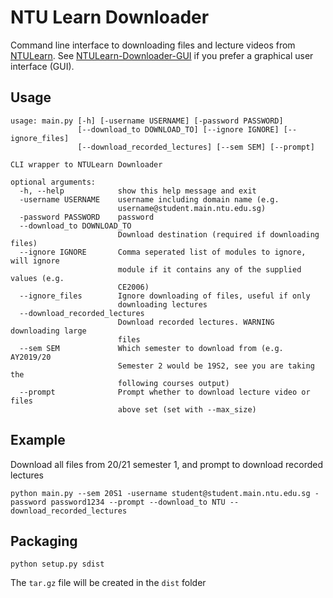 # NTU Learn Downloader

Command line interface to downloading files and lecture videos from [NTULearn](http://ntulearn.ntu.edu.sg). See
[NTULearn-Downloader-GUI](https://github.com/leafgecko/NTULearn-Downloader-GUI) if you prefer a graphical user interface (GUI).

## Usage

```
usage: main.py [-h] [-username USERNAME] [-password PASSWORD]
               [--download_to DOWNLOAD_TO] [--ignore IGNORE] [--ignore_files]
               [--download_recorded_lectures] [--sem SEM] [--prompt]

CLI wrapper to NTULearn Downloader

optional arguments:
  -h, --help            show this help message and exit
  -username USERNAME    username including domain name (e.g.
                        username@student.main.ntu.edu.sg)
  -password PASSWORD    password
  --download_to DOWNLOAD_TO
                        Download destination (required if downloading files)
  --ignore IGNORE       Comma seperated list of modules to ignore, will ignore
                        module if it contains any of the supplied values (e.g.
                        CE2006)
  --ignore_files        Ignore downloading of files, useful if only
                        downloading lectures
  --download_recorded_lectures
                        Download recorded lectures. WARNING downloading large
                        files
  --sem SEM             Which semester to download from (e.g. AY2019/20
                        Semester 2 would be 19S2, see you are taking the
                        following courses output)
  --prompt              Prompt whether to download lecture video or files
                        above set (set with --max_size)
```

## Example

Download all files from 20/21 semester 1, and prompt to download recorded lectures
```
python main.py --sem 20S1 -username student@student.main.ntu.edu.sg -password password1234 --prompt --download_to NTU --download_recorded_lectures
```

## Packaging

```
python setup.py sdist
```

The `tar.gz` file will be created in the `dist` folder